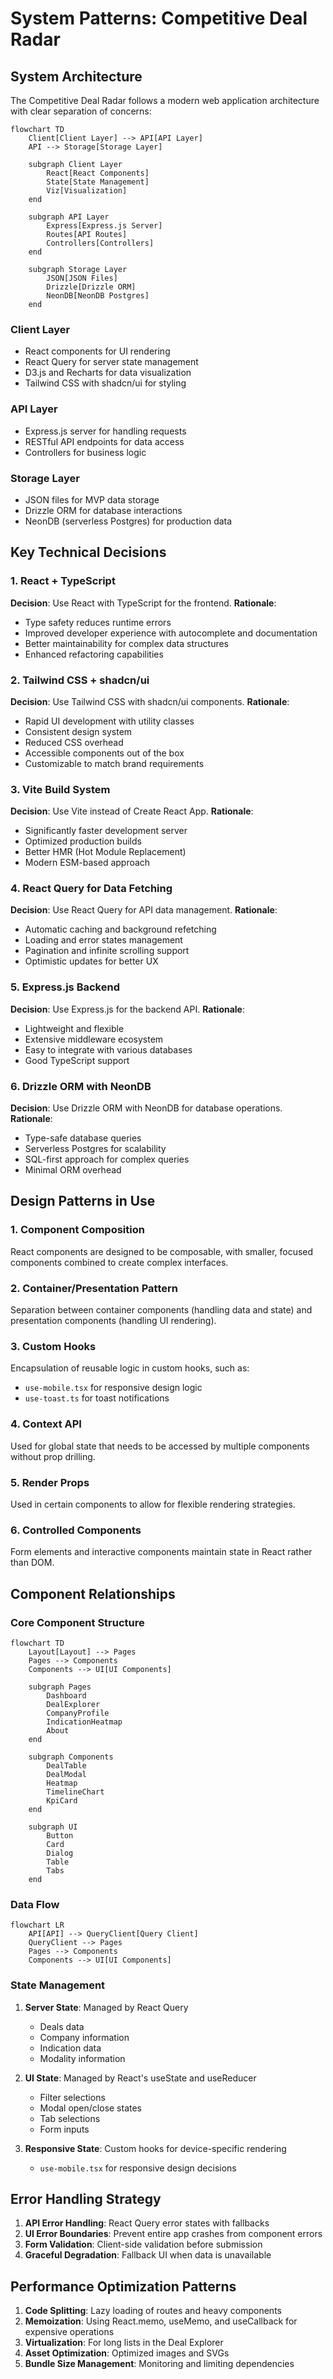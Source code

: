 # System Patterns: Competitive Deal Radar

## System Architecture

The Competitive Deal Radar follows a modern web application architecture with clear separation of concerns:

```mermaid
flowchart TD
    Client[Client Layer] --> API[API Layer]
    API --> Storage[Storage Layer]
    
    subgraph Client Layer
        React[React Components]
        State[State Management]
        Viz[Visualization]
    end
    
    subgraph API Layer
        Express[Express.js Server]
        Routes[API Routes]
        Controllers[Controllers]
    end
    
    subgraph Storage Layer
        JSON[JSON Files]
        Drizzle[Drizzle ORM]
        NeonDB[NeonDB Postgres]
    end
```

### Client Layer
- React components for UI rendering
- React Query for server state management
- D3.js and Recharts for data visualization
- Tailwind CSS with shadcn/ui for styling

### API Layer
- Express.js server for handling requests
- RESTful API endpoints for data access
- Controllers for business logic

### Storage Layer
- JSON files for MVP data storage
- Drizzle ORM for database interactions
- NeonDB (serverless Postgres) for production data

## Key Technical Decisions

### 1. React + TypeScript
**Decision**: Use React with TypeScript for the frontend.
**Rationale**: 
- Type safety reduces runtime errors
- Improved developer experience with autocomplete and documentation
- Better maintainability for complex data structures
- Enhanced refactoring capabilities

### 2. Tailwind CSS + shadcn/ui
**Decision**: Use Tailwind CSS with shadcn/ui components.
**Rationale**:
- Rapid UI development with utility classes
- Consistent design system
- Reduced CSS overhead
- Accessible components out of the box
- Customizable to match brand requirements

### 3. Vite Build System
**Decision**: Use Vite instead of Create React App.
**Rationale**:
- Significantly faster development server
- Optimized production builds
- Better HMR (Hot Module Replacement)
- Modern ESM-based approach

### 4. React Query for Data Fetching
**Decision**: Use React Query for API data management.
**Rationale**:
- Automatic caching and background refetching
- Loading and error states management
- Pagination and infinite scrolling support
- Optimistic updates for better UX

### 5. Express.js Backend
**Decision**: Use Express.js for the backend API.
**Rationale**:
- Lightweight and flexible
- Extensive middleware ecosystem
- Easy to integrate with various databases
- Good TypeScript support

### 6. Drizzle ORM with NeonDB
**Decision**: Use Drizzle ORM with NeonDB for database operations.
**Rationale**:
- Type-safe database queries
- Serverless Postgres for scalability
- SQL-first approach for complex queries
- Minimal ORM overhead

## Design Patterns in Use

### 1. Component Composition
React components are designed to be composable, with smaller, focused components combined to create complex interfaces.

### 2. Container/Presentation Pattern
Separation between container components (handling data and state) and presentation components (handling UI rendering).

### 3. Custom Hooks
Encapsulation of reusable logic in custom hooks, such as:
- `use-mobile.tsx` for responsive design logic
- `use-toast.ts` for toast notifications

### 4. Context API
Used for global state that needs to be accessed by multiple components without prop drilling.

### 5. Render Props
Used in certain components to allow for flexible rendering strategies.

### 6. Controlled Components
Form elements and interactive components maintain state in React rather than DOM.

## Component Relationships

### Core Component Structure

```mermaid
flowchart TD
    Layout[Layout] --> Pages
    Pages --> Components
    Components --> UI[UI Components]
    
    subgraph Pages
        Dashboard
        DealExplorer
        CompanyProfile
        IndicationHeatmap
        About
    end
    
    subgraph Components
        DealTable
        DealModal
        Heatmap
        TimelineChart
        KpiCard
    end
    
    subgraph UI
        Button
        Card
        Dialog
        Table
        Tabs
    end
```

### Data Flow

```mermaid
flowchart LR
    API[API] --> QueryClient[Query Client]
    QueryClient --> Pages
    Pages --> Components
    Components --> UI[UI Components]
```

### State Management

1. **Server State**: Managed by React Query
   - Deals data
   - Company information
   - Indication data
   - Modality information

2. **UI State**: Managed by React's useState and useReducer
   - Filter selections
   - Modal open/close states
   - Tab selections
   - Form inputs

3. **Responsive State**: Custom hooks for device-specific rendering
   - `use-mobile.tsx` for responsive design decisions

## Error Handling Strategy

1. **API Error Handling**: React Query error states with fallbacks
2. **UI Error Boundaries**: Prevent entire app crashes from component errors
3. **Form Validation**: Client-side validation before submission
4. **Graceful Degradation**: Fallback UI when data is unavailable

## Performance Optimization Patterns

1. **Code Splitting**: Lazy loading of routes and heavy components
2. **Memoization**: Using React.memo, useMemo, and useCallback for expensive operations
3. **Virtualization**: For long lists in the Deal Explorer
4. **Asset Optimization**: Optimized images and SVGs
5. **Bundle Size Management**: Monitoring and limiting dependencies